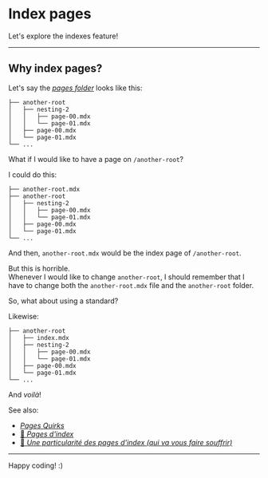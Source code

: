 # Index pages

Let's explore the indexes feature!

---

## Why index pages?

Let's say the [_pages folder_](/content/pages/) looks like this:

```
├── another-root
│   ├── nesting-2
│   │   ├── page-00.mdx
│   │   └── page-01.mdx
│   ├── page-00.mdx
│   └── page-01.mdx
└── ...
```

What if I would like to have a page on `/another-root`?

I could do this:

```
├── another-root.mdx
├── another-root
│   ├── nesting-2
│   │   ├── page-00.mdx
│   │   └── page-01.mdx
│   ├── page-00.mdx
│   └── page-01.mdx
└── ...
```

And then, `another-root.mdx` would be the index page of `/another-root`.

But this is horrible.  
Whenever I would like to change `another-root`, I should remember that I have to change both the `another-root.mdx` file and the `another-root`
folder.

So, what about using a standard?

Likewise:

```
├── another-root
│   ├── index.mdx
│   ├── nesting-2
│   │   ├── page-00.mdx
│   │   └── page-01.mdx
│   ├── page-00.mdx
│   └── page-01.mdx
└── ...
```

And _voilà_!

See also:

- [_Pages Quirks_](./00.quirks.md)
- [🥖 _Pages d'index_](https://www.youtube.com/watch?v=MmHjLPAidBI)
- [🥖 _Une particularité des pages d'index (qui va vous faire souffrir)_](https://www.youtube.com/watch?v=2WWF7asjK18)

---

Happy coding! :)
